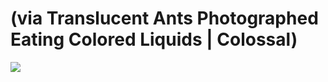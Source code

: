 <!--
id: 8670738247
link: http://tumblr.atmos.org/post/8670738247/via-translucent-ants-photographed-eating-colored
slug: via-translucent-ants-photographed-eating-colored
date: Mon Aug 08 2011 18:54:02 GMT-0700 (PDT)
publish: 2011-08-08
tags: 
title: (via Translucent Ants Photographed Eating Colored Liquids | Colossal)
-->


(via Translucent Ants Photographed Eating Colored Liquids | Colossal)
=====================================================================

![](http://24.media.tumblr.com/tumblr_lpn1a3MBBH1qz4sngo1_1280.jpg)

